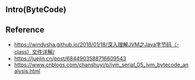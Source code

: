 ## Intro(ByteCode)

## Reference
* https://windysha.github.io/2018/01/18/深入理解JVM之Java字节码（-class）文件详解/
* https://juejin.cn/post/6844903588716609543
* https://www.cnblogs.com/chanshuyi/p/jvm_serial_05_jvm_bytecode_analysis.html